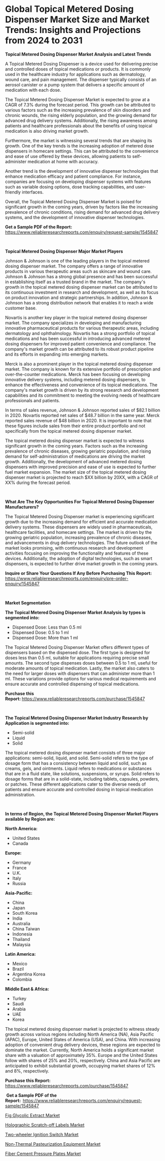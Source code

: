 <p><h1>Global Topical Metered Dosing Dispenser Market Size and Market Trends: Insights and Projections from 2024 to 2031</h1></p><p><strong>Topical Metered Dosing Dispenser Market Analysis and Latest Trends</strong></p>
<p><p>A Topical Metered Dosing Dispenser is a device used for delivering precise and controlled doses of topical medications or products. It is commonly used in the healthcare industry for applications such as dermatology, wound care, and pain management. The dispenser typically consists of an aerosol canister or a pump system that delivers a specific amount of medication with each dose.</p><p>The Topical Metered Dosing Dispenser Market is expected to grow at a CAGR of 7.3% during the forecast period. This growth can be attributed to various factors such as the increasing prevalence of skin disorders and chronic wounds, the rising elderly population, and the growing demand for advanced drug delivery systems. Additionally, the rising awareness among patients and healthcare professionals about the benefits of using topical medication is also driving market growth.</p><p>Furthermore, the market is witnessing several trends that are shaping its growth. One of the key trends is the increasing adoption of metered dose dispensers in homecare settings. This can be attributed to the convenience and ease of use offered by these devices, allowing patients to self-administer medication at home with accuracy.</p><p>Another trend is the development of innovative dispenser technologies that enhance medication efficacy and patient compliance. For instance, companies are focusing on developing dispenser systems with features such as variable dosing options, dose tracking capabilities, and user-friendly interfaces.</p><p>Overall, the Topical Metered Dosing Dispenser Market is poised for significant growth in the coming years, driven by factors like the increasing prevalence of chronic conditions, rising demand for advanced drug delivery systems, and the development of innovative dispenser technologies.</p></p>
<p><strong>Get a Sample PDF of the Report:&nbsp;</strong> <a href="https://www.reliableresearchreports.com/enquiry/request-sample/1545847">https://www.reliableresearchreports.com/enquiry/request-sample/1545847</a></p>
<p>&nbsp;</p>
<p><strong>Topical Metered Dosing Dispenser Major Market Players</strong></p>
<p><p>Johnson & Johnson is one of the leading players in the topical metered dosing dispenser market. The company offers a range of innovative products in various therapeutic areas such as skincare and wound care. Johnson & Johnson has a strong global presence and has been successful in establishing itself as a trusted brand in the market. The company's growth in the topical metered dosing dispenser market can be attributed to its continuous investment in research and development, as well as its focus on product innovation and strategic partnerships. In addition, Johnson & Johnson has a strong distribution network that enables it to reach a wide customer base.</p><p>Novartis is another key player in the topical metered dosing dispenser market. The company specializes in developing and manufacturing innovative pharmaceutical products for various therapeutic areas, including dermatology and ophthalmology. Novartis has a strong portfolio of topical medications and has been successful in introducing advanced metered dosing dispensers for improved patient convenience and compliance. The company's market growth can be attributed to its robust product pipeline and its efforts in expanding into emerging markets.</p><p>Merck is also a prominent player in the topical metered dosing dispenser market. The company is known for its extensive portfolio of prescription and over-the-counter medications. Merck has been focusing on developing innovative delivery systems, including metered dosing dispensers, to enhance the effectiveness and convenience of its topical medications. The company's market growth is driven by its strong research and development capabilities and its commitment to meeting the evolving needs of healthcare professionals and patients.</p><p>In terms of sales revenue, Johnson & Johnson reported sales of $82.1 billion in 2020. Novartis reported net sales of $48.7 billion in the same year. Merck reported sales revenue of $48 billion in 2020. It is important to note that these figures include sales from their entire product portfolio and not specifically from the topical metered dosing dispenser market.</p><p>The topical metered dosing dispenser market is expected to witness significant growth in the coming years. Factors such as the increasing prevalence of chronic diseases, growing geriatric population, and rising demand for self-administration of medications are driving the market growth. Additionally, the development of advanced metered dosing dispensers with improved precision and ease of use is expected to further fuel market expansion. The market size of the topical metered dosing dispenser market is projected to reach $XX billion by 20XX, with a CAGR of XX% during the forecast period.</p></p>
<p>&nbsp;</p>
<p><strong>What Are The Key Opportunities For Topical Metered Dosing Dispenser Manufacturers?</strong></p>
<p><p>The Topical Metered Dosing Dispenser market is experiencing significant growth due to the increasing demand for efficient and accurate medication delivery systems. These dispensers are widely used in pharmaceuticals, healthcare facilities, and homecare settings. The market is driven by the growing geriatric population, increasing prevalence of chronic diseases, and advancements in drug delivery technologies. The future outlook of the market looks promising, with continuous research and development activities focusing on improving the functionality and features of these devices. Additionally, the adoption of digital technologies, such as smart dispensers, is expected to further drive market growth in the coming years.</p></p>
<p><strong>Inquire or Share Your Questions If Any Before Purchasing This Report:</strong> <a href="https://www.reliableresearchreports.com/enquiry/pre-order-enquiry/1545847">https://www.reliableresearchreports.com/enquiry/pre-order-enquiry/1545847</a></p>
<p>&nbsp;</p>
<p><strong>Market Segmentation</strong></p>
<p><strong>The Topical Metered Dosing Dispenser Market Analysis by types is segmented into:</strong></p>
<p><ul><li>Dispensed Dose: Less than 0.5 ml</li><li>Dispensed Dose: 0.5 to 1 ml</li><li>Dispensed Dose: More than 1 ml</li></ul></p>
<p><p>The Topical Metered Dosing Dispenser Market offers different types of dispensers based on the dispensed dose. The first type is designed for doses less than 0.5 ml, suitable for applications requiring precise small amounts. The second type dispenses doses between 0.5 to 1 ml, useful for moderate amounts of topical medication. Lastly, the market also caters to the need for larger doses with dispensers that can administer more than 1 ml. These variations provide options for various medical requirements and ensure accurate and controlled dispensing of topical medications.</p></p>
<p><strong>Purchase this Report:&nbsp;</strong><a href="https://www.reliableresearchreports.com/purchase/1545847">https://www.reliableresearchreports.com/purchase/1545847</a></p>
<p>&nbsp;</p>
<p><strong>The Topical Metered Dosing Dispenser Market Industry Research by Application is segmented into:</strong></p>
<p><ul><li>Semi-solid</li><li>Liquid</li><li>Solid</li></ul></p>
<p><p>The topical metered dosing dispenser market consists of three major applications: semi-solid, liquid, and solid. Semi-solid refers to the type of dosage form that has a consistency between liquid and solid, such as creams, gels, and ointments. Liquid refers to medications or substances that are in a fluid state, like solutions, suspensions, or syrups. Solid refers to dosage forms that are in a solid-state, including tablets, capsules, powders, or patches. These different applications cater to the diverse needs of patients and ensure accurate and controlled dosing in topical medication administration.</p></p>
<p>&nbsp;</p>
<p><strong>In terms of Region, the Topical Metered Dosing Dispenser Market Players available by Region are:</strong></p>
<p>
    <p> <strong> North America: </strong>
        <ul>
            <li>United States</li>
            <li>Canada</li>
        </ul>
        </p> 
    <p> <strong> Europe: </strong>
        <ul>
            <li>Germany</li>
            <li>France</li>
            <li>U.K.</li>
            <li>Italy</li>
            <li>Russia</li>
        </ul>
        </p> 
    <p> <strong> Asia-Pacific: </strong>
        <ul>
            <li>China</li>
            <li>Japan</li>
            <li>South Korea</li>
            <li>India</li>
            <li>Australia</li>
            <li>China Taiwan</li>
            <li>Indonesia</li>
            <li>Thailand</li>
            <li>Malaysia</li>
        </ul>
        </p> 
    <p> <strong> Latin America: </strong>
        <ul>
            <li>Mexico</li>
            <li>Brazil</li>
            <li>Argentina Korea</li>
            <li>Colombia</li>
        </ul>
        </p> 
    <p> <strong> Middle East & Africa: </strong>
        <ul>
            <li>Turkey</li>
            <li>Saudi</li>
            <li>Arabia</li>
            <li>UAE</li>
            <li>Korea</li>
        </ul>
    </p>
    </p>
<p><p>The topical metered dosing dispenser market is projected to witness steady growth across various regions including North America (NA), Asia Pacific (APAC), Europe, United States of America (USA), and China. With increasing adoption of convenient drug delivery devices, these regions are expected to dominate the market. Currently, North America holds a significant market share with a valuation of approximately 35%. Europe and the United States follow with shares of 25% and 20%, respectively. China and Asia Pacific are anticipated to exhibit substantial growth, occupying market shares of 12% and 8%, respectively.</p></p>
<p><strong>Purchase this Report: </strong><a href="https://www.reliableresearchreports.com/purchase/1545847">https://www.reliableresearchreports.com/purchase/1545847</a></p>
<p>&nbsp;<strong>Get a Sample PDF of the Report:&nbsp;&nbsp;</strong><a href="https://www.reliableresearchreports.com/enquiry/request-sample/1545847">https://www.reliableresearchreports.com/enquiry/request-sample/1545847</a></p>
<p><strong></strong></p>
<p><p><a href="https://www.linkedin.com/pulse/fig-glycolic-extract-market-provides-detailed-segmentation-wgoje?trackingId=RRzxAL%2B2SDq9nxsBFUhDaQ%3D%3D">Fig Glycolic Extract Market</a></p><p><a href="https://www.linkedin.com/pulse/holographic-scratch-off-labels-market-furnish-information-size-a3poe?trackingId=jhDXMlBTS7Wjl1VU2ywidw%3D%3D">Holographic Scratch-off Labels Market</a></p><p><a href="https://www.linkedin.com/pulse/two-wheeler-ignition-switch-market-comprehensive-report-ai8pe?trackingId=TyZlPdNMTiyRO8z5sxbvnA%3D%3D">Two-wheeler Ignition Switch Market</a></p><p><a href="https://www.linkedin.com/pulse/non-thermal-pasteurization-equipment-market-share-amp-new-dl8he?trackingId=Q4tq0g9pQki4Wz3EonU3Mw%3D%3D">Non-Thermal Pasteurization Equipment Market</a></p><p><a href="https://www.linkedin.com/pulse/fiber-cement-pressure-plates-market-challenges-opportunities-avjoe?trackingId=8Z5tKQrSRGm40t2D8hTDjg%3D%3D">Fiber Cement Pressure Plates Market</a></p></p>